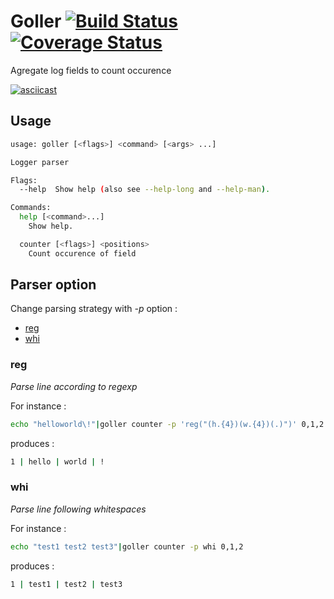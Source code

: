 # Goller [![Build Status](https://travis-ci.org/antham/goller.svg)](https://travis-ci.org/antham/goller) [![Coverage Status](https://coveralls.io/repos/antham/goller/badge.svg?branch=master&service=github)](https://coveralls.io/github/antham/goller?branch=master) #

Agregate log fields to count occurence

[![asciicast](https://asciinema.org/a/edltgo8u72khflco1ex77g65l.png)](https://asciinema.org/a/edltgo8u72khflco1ex77g65l)

## Usage

```bash
usage: goller [<flags>] <command> [<args> ...]

Logger parser

Flags:
  --help  Show help (also see --help-long and --help-man).

Commands:
  help [<command>...]
    Show help.

  counter [<flags>] <positions>
    Count occurence of field
```

## Parser option

Change parsing strategy with *-p* option :
* [reg](#reg)
* [whi](#whi)

### reg

*Parse line according to regexp*

For instance :

```bash
echo "helloworld\!"|goller counter -p 'reg("(h.{4})(w.{4})(.)")' 0,1,2
```

produces :


```bash
1 | hello | world | !

```

### whi

*Parse line following whitespaces*

For instance :

```bash
echo "test1 test2 test3"|goller counter -p whi 0,1,2
```

produces :


```bash
1 | test1 | test2 | test3

```
